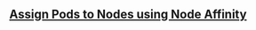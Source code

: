## [Assign Pods to Nodes using Node Affinity](https://kubernetes.io/docs/tasks/configure-pod-container/assign-pods-nodes-using-node-affinity/)
